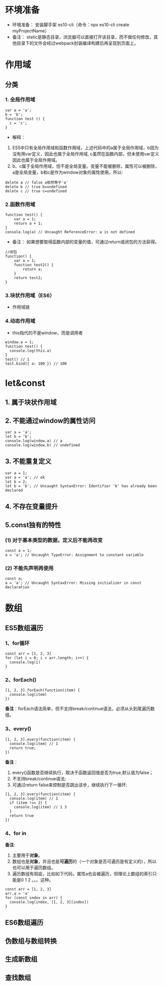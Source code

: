 # 环境准备
* 环境准备：
安装脚手架 es10-cli（命令：npx es10-cli create myProjectName）
* 备注：
static是静态目录，浏览器可以直接打开该目录，而不做任何修改，其他目录下的文件会经过webpack封装编译构建后再呈现到页面上。
# 作用域
## 分类
### 1. 全局作用域
```
var a = 'a';
b = 'b';
function test () {
  c = 'c';
}
```
* 解释：

1. ES5中只有全局作用域和函数作用域，上述代码中的a属于全局作用域，b因为没有用var定义，因此也属于全局作用域, c虽然在函数内部，但未使用var定义因此也属于全局作用域。
2. b、c属于全局作用域，但不是全局变量。变量不能被删除，属性可以被删除，a是全局变量，b和c是作为window对象的属性使用，所以:
```
delete a // false a依然等于'a'
delete b // true b=undefined
delete c // true c=undefined
```
### 2.函数作用域
```
function test() {
	var a = 1;
    return a + 1;
}
console.log(a) // Uncaught ReferenceError: a is not defined
```
* 备注： 如果想要取得函数内部的变量的值，可通过return或闭包的方法获得。
```
//闭包
function() {
	var a = 1;
	function test2() {
		return a;
	}
	return test2;
}
```
### 3.块状作用域（ES6）
* 作用域链

### 4.动态作用域
* this指代的不是window，而是调用者
```
window.a = 1;
function test() {
  console.log(this.a)
}
test() // 1
test.bind({ a: 100 }) // 100
```
# let&const
## 1. 属于块状作用域
## 2. 不能通过window的属性访问
```
var a = 'a';
let b = 'b';
console.log(window.a) // a
console.log(window.b) // undefined
```
## 3. 不能重复定义
```
var a = 1;
var a = 'a'; // ok
let b = 2;
let b = 'b'; // Uncaught SyntaxError: Identifier 'b' has already been declared
```
## 4. 不存在变量提升
## 5.const独有的特性
### (1) 对于基本类型的数据，定义后不能再改变
```
const a = 1;
a = 'a'; // Uncaught TypeError: Assignment to constant variable
```
### (2) 不能先声明再使用
```
const a;
a = 'a'; // Uncaught SyntaxError: Missing initializer in const declaration
```
# 数组
## ES5数组遍历
### 1、for循环
```
const arr = [1, 2, 3]
for (let i = 0; i < arr.length; i++) {
  console.log(i)
}
```
### 2、forEach()
```
[1, 2, 3].forEach(function(item) {
  console.log(item)
})
```
**备注**：forEach语法简单，但不支持break/continue语法，必须从头到尾遍历数组。
### 3、every()
```
[1, 2, 3].every(function(item) {
  console.log(item) // 1
  return true;
})
```
**备注**：
1. every()函数是否继续执行，取决于函数返回值是否为true,默认值为false；
2. 不支持break/continue语法;
3. 可通过return false来控制是否跳出该步，继续执行下一循环;
```
[1, 2, 3].every(function(item) {
  console.log(item) // 1
  if (item !== 2) {
    console.log(item) // 1 3
  }
  return true
})
```
### 4、for in
**备注**:
1. 主要用于**对象**。
2. 数组也是**对象**，并且也是**可遍历**的（一个对象是否可遍历是有定义的），所以也可以用于遍历数组。
3. 遍历数组有瑕疵，比如如下代码，属性a也会被遍历，但理论上数组的索引只能是0 1 2 。。。这种。
```
const arr = [1, 2, 3]
arr.a = 'a'
for (const index in arr) {
  console.log(index, [1, 2, 3][index])
}
```
## ES6数组遍历
## 伪数组与数组转换
## 生成新数组
## 查找数组
